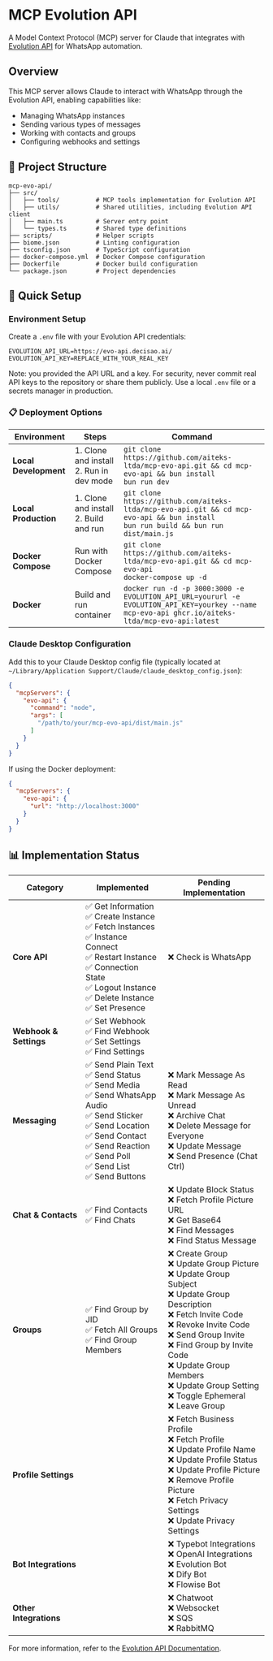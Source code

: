 # MCP Evolution API

A Model Context Protocol (MCP) server for Claude that integrates with [Evolution API](https://doc.evolution-api.com/) for WhatsApp automation.

## Overview

This MCP server allows Claude to interact with WhatsApp through the Evolution API, enabling capabilities like:
- Managing WhatsApp instances
- Sending various types of messages
- Working with contacts and groups
- Configuring webhooks and settings

## 📂 Project Structure

```
mcp-evo-api/
├── src/
│   ├── tools/          # MCP tools implementation for Evolution API
│   ├── utils/          # Shared utilities, including Evolution API client
│   ├── main.ts         # Server entry point
│   └── types.ts        # Shared type definitions
├── scripts/            # Helper scripts
├── biome.json          # Linting configuration
├── tsconfig.json       # TypeScript configuration
├── docker-compose.yml  # Docker Compose configuration
├── Dockerfile          # Docker build configuration
└── package.json        # Project dependencies
```

## 🚀 Quick Setup

### Environment Setup

Create a `.env` file with your Evolution API credentials:
```
EVOLUTION_API_URL=https://evo-api.decisao.ai/
EVOLUTION_API_KEY=REPLACE_WITH_YOUR_REAL_KEY
```

Note: you provided the API URL and a key. For security, never commit real API keys to the repository or share them publicly. Use a local `.env` file or a secrets manager in production.

### 📋 Deployment Options

| Environment | Steps | Command |
|-------------|-------|---------|
| **Local Development** | 1. Clone and install<br>2. Run in dev mode | `git clone https://github.com/aiteks-ltda/mcp-evo-api.git && cd mcp-evo-api && bun install`<br>`bun run dev` |
| **Local Production** | 1. Clone and install<br>2. Build and run | `git clone https://github.com/aiteks-ltda/mcp-evo-api.git && cd mcp-evo-api && bun install`<br>`bun run build && bun run dist/main.js` |
| **Docker Compose** | Run with Docker Compose | `git clone https://github.com/aiteks-ltda/mcp-evo-api.git && cd mcp-evo-api`<br>`docker-compose up -d` |
| **Docker** | Build and run container | `docker run -d -p 3000:3000 -e EVOLUTION_API_URL=yoururl -e EVOLUTION_API_KEY=yourkey --name mcp-evo-api ghcr.io/aiteks-ltda/mcp-evo-api:latest` |

### Claude Desktop Configuration

Add this to your Claude Desktop config file (typically located at `~/Library/Application Support/Claude/claude_desktop_config.json`):

```json
{
  "mcpServers": {
    "evo-api": {
      "command": "node",
      "args": [
        "/path/to/your/mcp-evo-api/dist/main.js"
      ]
    }
  }
}
```

If using the Docker deployment:
```json
{
  "mcpServers": {
    "evo-api": {
      "url": "http://localhost:3000"
    }
  }
}
```

## 📊 Implementation Status

| Category | Implemented | Pending Implementation |
|----------|-------------|------------------------|
| **Core API** | ✅ Get Information<br>✅ Create Instance<br>✅ Fetch Instances<br>✅ Instance Connect<br>✅ Restart Instance<br>✅ Connection State<br>✅ Logout Instance<br>✅ Delete Instance<br>✅ Set Presence | ❌ Check is WhatsApp |
| **Webhook & Settings** | ✅ Set Webhook<br>✅ Find Webhook<br>✅ Set Settings<br>✅ Find Settings | |
| **Messaging** | ✅ Send Plain Text<br>✅ Send Status<br>✅ Send Media<br>✅ Send WhatsApp Audio<br>✅ Send Sticker<br>✅ Send Location<br>✅ Send Contact<br>✅ Send Reaction<br>✅ Send Poll<br>✅ Send List<br>✅ Send Buttons | ❌ Mark Message As Read<br>❌ Mark Message As Unread<br>❌ Archive Chat<br>❌ Delete Message for Everyone<br>❌ Update Message<br>❌ Send Presence (Chat Ctrl) |
| **Chat & Contacts** | ✅ Find Contacts<br>✅ Find Chats | ❌ Update Block Status<br>❌ Fetch Profile Picture URL<br>❌ Get Base64<br>❌ Find Messages<br>❌ Find Status Message |
| **Groups** | ✅ Find Group by JID<br>✅ Fetch All Groups<br>✅ Find Group Members | ❌ Create Group<br>❌ Update Group Picture<br>❌ Update Group Subject<br>❌ Update Group Description<br>❌ Fetch Invite Code<br>❌ Revoke Invite Code<br>❌ Send Group Invite<br>❌ Find Group by Invite Code<br>❌ Update Group Members<br>❌ Update Group Setting<br>❌ Toggle Ephemeral<br>❌ Leave Group |
| **Profile Settings** | | ❌ Fetch Business Profile<br>❌ Fetch Profile<br>❌ Update Profile Name<br>❌ Update Profile Status<br>❌ Update Profile Picture<br>❌ Remove Profile Picture<br>❌ Fetch Privacy Settings<br>❌ Update Privacy Settings |
| **Bot Integrations** | | ❌ Typebot Integrations<br>❌ OpenAI Integrations<br>❌ Evolution Bot<br>❌ Dify Bot<br>❌ Flowise Bot |
| **Other Integrations** | | ❌ Chatwoot<br>❌ Websocket<br>❌ SQS<br>❌ RabbitMQ |

For more information, refer to the [Evolution API Documentation](https://doc.evolution-api.com/).
